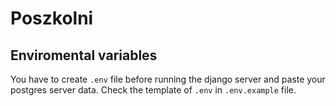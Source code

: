 # Poszkolni

## Enviromental variables
You have to create `.env` file before running the django server and paste your postgres server data.
Check the template of `.env` in `.env.example` file.
